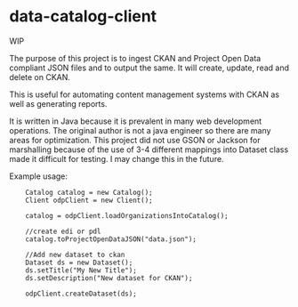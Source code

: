 data-catalog-client
===================
WIP

The purpose of this project is to ingest CKAN and Project Open Data compliant JSON files and to output the same.  It will create, update, read and delete on CKAN.  

This is useful for automating content management systems with CKAN as well as generating reports.

It is written in Java because it is prevalent in many web development operations.  The original author is not a java engineer so there are many areas for optimization.  This project did not use GSON or Jackson for marshalling because of the use of 3-4 different mappings into Dataset class made it difficult for testing.  I may change this in the future.

Example usage:

    	Catalog catalog = new Catalog();
    	Client odpClient = new Client();
 
    	catalog = odpClient.loadOrganizationsIntoCatalog();
    	
    	//create edi or pdl
    	catalog.toProjectOpenDataJSON("data.json");
    	
    	//Add new dataset to ckan
    	Dataset ds = new Dataset();
    	ds.setTitle("My New Title");
    	ds.setDescription("New dataset for CKAN");
    	
    	odpClient.createDataset(ds);
